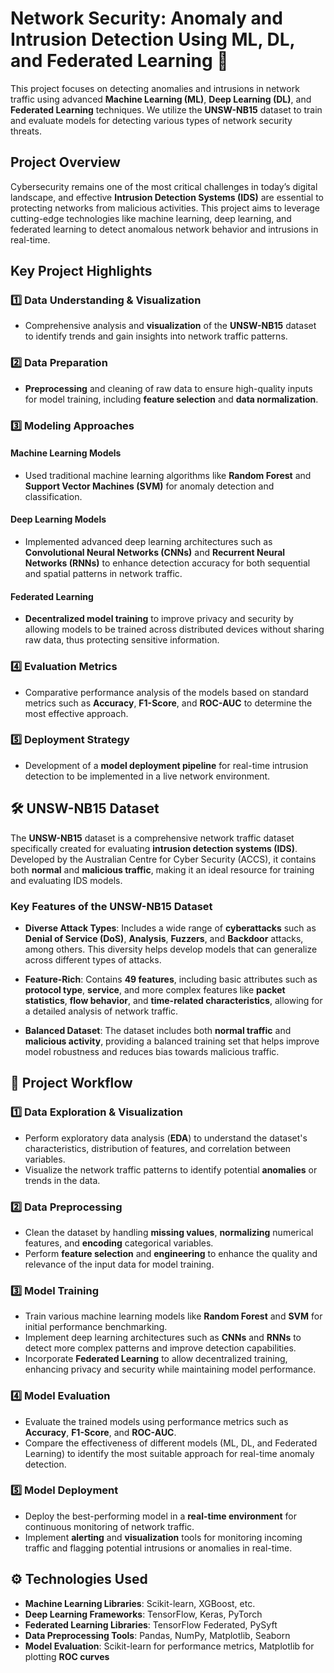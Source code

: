#  **Network Security: Anomaly and Intrusion Detection Using ML, DL, and Federated Learning** 🚀

This project focuses on detecting anomalies and intrusions in network traffic using advanced **Machine Learning (ML)**, **Deep Learning (DL)**, and **Federated Learning** techniques. We utilize the **UNSW-NB15** dataset to train and evaluate models for detecting various types of network security threats.

##  **Project Overview**

Cybersecurity remains one of the most critical challenges in today’s digital landscape, and effective **Intrusion Detection Systems (IDS)** are essential to protecting networks from malicious activities. This project aims to leverage cutting-edge technologies like machine learning, deep learning, and federated learning to detect anomalous network behavior and intrusions in real-time.


##  **Key Project Highlights**

### 1️⃣ **Data Understanding & Visualization**  
- Comprehensive analysis and **visualization** of the **UNSW-NB15** dataset to identify trends and gain insights into network traffic patterns.
  
### 2️⃣ **Data Preparation**  
- **Preprocessing** and cleaning of raw data to ensure high-quality inputs for model training, including **feature selection** and **data normalization**.

### 3️⃣ **Modeling Approaches**

####  **Machine Learning Models**  
- Used traditional machine learning algorithms like **Random Forest** and **Support Vector Machines (SVM)** for anomaly detection and classification.

####  **Deep Learning Models**  
- Implemented advanced deep learning architectures such as **Convolutional Neural Networks (CNNs)** and **Recurrent Neural Networks (RNNs)** to enhance detection accuracy for both sequential and spatial patterns in network traffic.

####  **Federated Learning**  
- **Decentralized model training** to improve privacy and security by allowing models to be trained across distributed devices without sharing raw data, thus protecting sensitive information.

### 4️⃣ **Evaluation Metrics**  
- Comparative performance analysis of the models based on standard metrics such as **Accuracy**, **F1-Score**, and **ROC-AUC** to determine the most effective approach.

### 5️⃣ **Deployment Strategy**  
- Development of a **model deployment pipeline** for real-time intrusion detection to be implemented in a live network environment.


## 🛠️ **UNSW-NB15 Dataset**

The **UNSW-NB15** dataset is a comprehensive network traffic dataset specifically created for evaluating **intrusion detection systems (IDS)**. Developed by the Australian Centre for Cyber Security (ACCS), it contains both **normal** and **malicious traffic**, making it an ideal resource for training and evaluating IDS models.

###  **Key Features of the UNSW-NB15 Dataset**

- **Diverse Attack Types**: Includes a wide range of **cyberattacks** such as **Denial of Service (DoS)**, **Analysis**, **Fuzzers**, and **Backdoor** attacks, among others. This diversity helps develop models that can generalize across different types of attacks.
  
- **Feature-Rich**: Contains **49 features**, including basic attributes such as **protocol type**, **service**, and more complex features like **packet statistics**, **flow behavior**, and **time-related characteristics**, allowing for a detailed analysis of network traffic.
  
- **Balanced Dataset**: The dataset includes both **normal traffic** and **malicious activity**, providing a balanced training set that helps improve model robustness and reduces bias towards malicious traffic.


## 🔄 **Project Workflow**

### 1️⃣ **Data Exploration & Visualization**  
- Perform exploratory data analysis (**EDA**) to understand the dataset's characteristics, distribution of features, and correlation between variables.
- Visualize the network traffic patterns to identify potential **anomalies** or trends in the data.

### 2️⃣ **Data Preprocessing**  
- Clean the dataset by handling **missing values**, **normalizing** numerical features, and **encoding** categorical variables.
- Perform **feature selection** and **engineering** to enhance the quality and relevance of the input data for model training.

### 3️⃣ **Model Training**  
- Train various machine learning models like **Random Forest** and **SVM** for initial performance benchmarking.
- Implement deep learning architectures such as **CNNs** and **RNNs** to detect more complex patterns and improve detection capabilities.
- Incorporate **Federated Learning** to allow decentralized training, enhancing privacy and security while maintaining model performance.

### 4️⃣ **Model Evaluation**  
- Evaluate the trained models using performance metrics such as **Accuracy**, **F1-Score**, and **ROC-AUC**.
- Compare the effectiveness of different models (ML, DL, and Federated Learning) to identify the most suitable approach for real-time anomaly detection.

### 5️⃣ **Model Deployment**  
- Deploy the best-performing model in a **real-time environment** for continuous monitoring of network traffic.
- Implement **alerting** and **visualization** tools for monitoring incoming traffic and flagging potential intrusions or anomalies in real-time.


## ⚙️ **Technologies Used**

- **Machine Learning Libraries**: Scikit-learn, XGBoost, etc.
- **Deep Learning Frameworks**: TensorFlow, Keras, PyTorch
- **Federated Learning Libraries**: TensorFlow Federated, PySyft
- **Data Preprocessing Tools**: Pandas, NumPy, Matplotlib, Seaborn
- **Model Evaluation**: Scikit-learn for performance metrics, Matplotlib for plotting **ROC curves**
